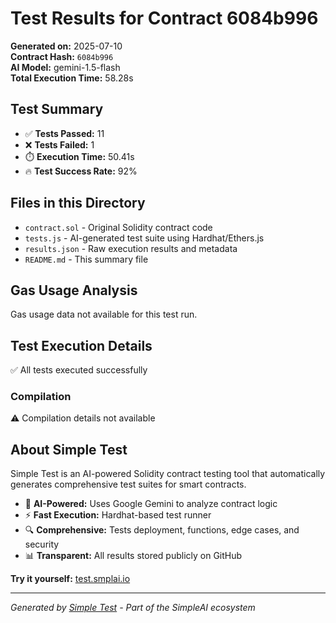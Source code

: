 # Test Results for Contract 6084b996

**Generated on:** 2025-07-10  
**Contract Hash:** `6084b996`  
**AI Model:** gemini-1.5-flash  
**Total Execution Time:** 58.28s

## Test Summary

- ✅ **Tests Passed:** 11
- ❌ **Tests Failed:** 1
- ⏱️ **Execution Time:** 50.41s
- 🔥 **Test Success Rate:** 92%

## Files in this Directory

- `contract.sol` - Original Solidity contract code
- `tests.js` - AI-generated test suite using Hardhat/Ethers.js
- `results.json` - Raw execution results and metadata
- `README.md` - This summary file

## Gas Usage Analysis

Gas usage data not available for this test run.

## Test Execution Details

✅ All tests executed successfully

### Compilation
⚠️ Compilation details not available

## About Simple Test

Simple Test is an AI-powered Solidity contract testing tool that automatically generates comprehensive test suites for smart contracts.

- 🤖 **AI-Powered:** Uses Google Gemini to analyze contract logic
- ⚡ **Fast Execution:** Hardhat-based test runner
- 🔍 **Comprehensive:** Tests deployment, functions, edge cases, and security
- 📊 **Transparent:** All results stored publicly on GitHub

**Try it yourself:** [test.smplai.io](https://test.smplai.io)

---

*Generated by [Simple Test](https://test.smplai.io) - Part of the SimpleAI ecosystem*
